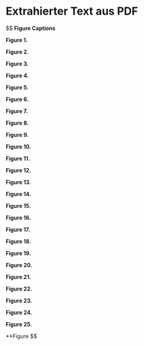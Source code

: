 # Extrahierter Text aus PDF


$$
**Figure Captions**

**Figure 1.**

**Figure 2.**

**Figure 3.**

**Figure 4.**

**Figure 5.**

**Figure 6.**

**Figure 7.**

**Figure 8.**

**Figure 9.**

**Figure 10.**

**Figure 11.**

**Figure 12.**

**Figure 13.**

**Figure 14.**

**Figure 15.**

**Figure 16.**

**Figure 17.**

**Figure 18.**

**Figure 19.**

**Figure 20.**

**Figure 21.**

**Figure 22.**

**Figure 23.**

**Figure 24.**

**Figure 25.**

**Figure
$$
